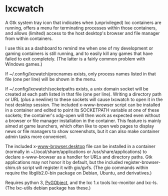 # lxcwatch

A Gtk system tray icon that indicates when (unprivileged) lxc containers are
running, offers a menu for terminating processes within those containers, and
allows (limited) access to the host desktop's browser and file manager from
within containers.

I use this as a dashboard to remind me when one of my development or gaming
containers is still running, and to easily kill any games that have failed to
exit completely. (The latter is a fairly common problem with Windows games.)

If ~/.config/lxcwatch/procnames exists, only process names listed in that file
(one per line) will be shown in the menu.

If ~/.config/lxcwatch/socketpaths exists, a unix domain socket will be created
at each path listed in that file (one per line). Writing a directory path or
URL (plus a newline) to these sockets will cause lxcwatch to open it in the
host desktop session. The included x-www-browser script can be installed in a
container and edited to point its SOCKETPATH variable at one of these sockets;
the container's xdg-open will then work as expected even without a browser or
file manager installation in the container. This feature is mainly aimed at
game launchers, which often like to open web pages to display news or file
managers to show screenshots, but it can also make container admin tasks more
convenient.

The included x-www-browser.desktop file can be installed in a container
(normally in ~/.local/share/applications or /usr/share/applications) to declare
x-www-browser as a handler for URLs and directory paths. Gtk applications may
not honor it by default, but the included register-browser-shim.sh script will
register it with gio/gvfs. (The gio commands within require the libglib2.0-bin
package on Debian, Ubuntu, and derivatives.)

Requires python 3, [PyGObject](https://pygobject.readthedocs.io/), and the
lxc 1.x tools lxc-monitor and lxc-ls. (The lxc-utils debian package has these.)
